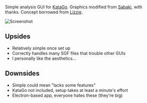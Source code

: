 Simple analysis GUI for [KataGo](https://github.com/lightvector/KataGo). Graphics modified from [Sabaki](https://github.com/SabakiHQ/Sabaki), with thanks. Concept borrowed from [Lizzie](https://github.com/featurecat/lizzie).

![Screenshot](https://user-images.githubusercontent.com/16438795/123147548-14bb6200-d457-11eb-8af3-0975c5252bf3.png)

## Upsides

* Relatively simple once set up
* Correctly handles many SGF files that trouble other GUIs
* I personally like the aesthetics...

## Downsides

* Simple could mean "lacks some features"
* KataGo not included, setup takes at least a minute's effort
* Electron-based app, everyone hates these (they're big)
